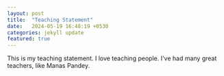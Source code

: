 ```yaml
---
layout: post
title:  "Teaching Statement"
date:   2024-05-19 16:48:19 +0530
categories: jekyll update
featured: true
---
```


This is my teaching statement.
I love teaching people.
I've had many great teachers, like Manas Pandey.